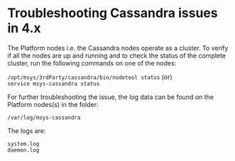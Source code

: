 # Troubleshooting Cassandra issues in 4.x

The Platform nodes i.e. the Cassandra nodes operate as a cluster. To verify if all the nodes are up and running and to check the status of the complete cluster, run the following commands on one of the nodes:  

`/opt/msys/3rdParty/cassandra/bin/nodetool status` (or)  
`service msys-cassandra status`  


For further troubleshooting the issue, the log data can be found on the Platform nodes(s) in the folder:  

`/var/log/msys-cassandra`  

The logs are:  

```
system.log  
daemon.log
```